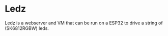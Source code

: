 # Ledz

Ledz is a webserver and VM that can be run on a ESP32 to drive a string of (SK6812RGBW) leds.
